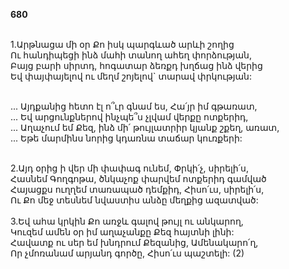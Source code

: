 **680**

\
1.Արթնացա մի օր Քո իսկ պարգևած արևի շողից\
Ու հանդիպեցի ինձ մահի տանող ահեղ փորձության,\
Բայց բարի սիրտդ, հոգատար ձեռքդ խղճաց ինձ վերից\
Եվ փայփայելով ու մեղմ շոյելով` տարավ փրկության:

\
 ... Այդքանից հետո էլ ո՞ւր գնամ ես, Հա՛յր իմ գթառատ,\
 ... Եվ արցունքներով ինչպե՞ս չլվամ վերքը ոտքերիդ,\
 ... Աղաչում եմ Քեզ, ինձ մի՛ թույլատրիր կյանք շքեղ, առատ,\
 ... Եթե մարմինս նորից կդառնա տաճար կուռքերի:

\
2.Այդ օրից ի վեր մի փափագ ունեմ, Փրկի՛չ, սիրելի՛ս,\
Հասնեմ Գողգոթա, ծնկաչոք փարվեմ ոտքերիդ գամված\
Հայացքս ուղղեմ տառապած դեմքիդ, Հիսո՛ւս, սիրելի՛ս,\
Ու Քո մեջ տեսնեմ նվաստիս անձը մեղքից ազատված:\
\
3.Եվ ահա կրկին Քո առջև գալով թույլ ու անկարող,\
Կուզեմ ամեն օր իմ աղաչանքը Քեզ հայտնի լինի:\
Հավատք ու սեր եմ խնդրում Քեզանից, Ամենակարո՛ղ,\
Որ չմոռանամ արյանդ գործը, Հիսո՛ւս պաշտելի: (2)
